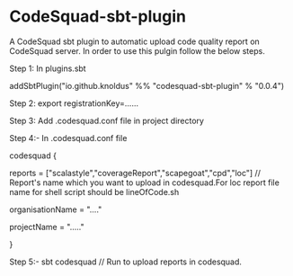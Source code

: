 # CodeSquad-sbt-plugin
A CodeSquad sbt plugin to automatic upload code quality report on CodeSquad server. In order to use this pulgin follow the below steps.

Step 1: In plugins.sbt

addSbtPlugin("io.github.knoldus" %% "codesquad-sbt-plugin" % "0.0.4")

Step 2: export registrationKey=......

Step 3: Add .codesquad.conf file in project directory

Step 4:- In .codesquad.conf file

codesquad
  {

reports = ["scalastyle","coverageReport","scapegoat","cpd","loc"] // Report's name which you want to upload in codesquad.For loc report file name for shell script should be lineOfCode.sh

organisationName = "...."

projectName = "....."

}

Step 5:- sbt codesquad  // Run to upload reports in codesquad.

